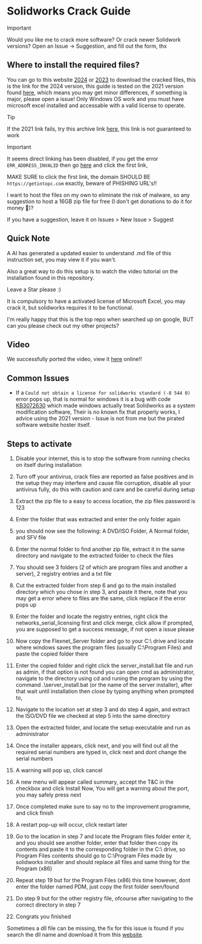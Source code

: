 # Solidworks Crack Guide

> [!IMPORTANT]
> Would you like me to crack more software? Or crack newer Solidwork versions?
> Open an Issue -> Suggestion, and fill out the form, thx

## Where to install the required files?
You can go to this website [2024](https://getintopc.com/softwares/3d-cad/solidworks-2024-free-download/) or [2023](https://getintopc.com/softwares/analysis/solidworks-2023-free-download/) to download the cracked files, this is the link for the 2024 version, this guide is tested on the 2021 version found [here](https://getintopc.com/softwares/3d-cad/solidworks-2021-free-download/), which means you may get minor differences, if something is major, please open a issue!
Only Windows OS work and you must have microsoft excel installed and accessable with a valid license to operate.

> [!TIP]
> If the 2021 link fails, try this archive link [here](https://web.archive.org/web/20210727190509/https://getintopc.com/softwares/3d-cad/solidworks-2021-free-download/), this link is not guaranteed to work

> [!IMPORTANT]
> It seems direct linking has been disabled, if you get the error `ERR_ADDRESS_INVALID` then go [here](https://www.google.com/search?client=opera-gx&q=solidworks+cracked+getintopc&sourceid=opera&ie=UTF-8&oe=UTF-8) and click the first link,
>
> MAKE SURE to click the first link, the domain SHOULD BE `https://getintopc.com` exactly, beware of PHISHING URL's!!
>
> I want to host the files on my own to eliminate the risk of malware, so any suggestion to host a 16GB zip file for free (I don't get donations to do it for money 🥲)?
>
> If you have a suggestion, leave it on Issues > New Issue > Suggest

## Quick Note
A AI has generated a updated easier to understand .md file of this instruction set, you may view it if you wan't.

Also a great way to do this setup is to watch the video tutorial on the installation found in this repository.

Leave a Star please :)

It is compulsory to have a activated license of Microsoft Excel, you may crack it, but solidworks requires it to be functional.

I'm really happy that this is the top repo when searched up on google, BUT can you please check out my other projects?

## Video

We successfully ported the video, view it [here](https://definetlynotai.github.io/Solidworks-Crack/SolidWorks_2021_Tutorial.mp4) online!!

## Common Issues

- If a `Could not obtain a license for solidworks standard (-8 544 0)` error pops up, that is normal for windows it is a bug with code [KB3072630](https://support.microsoft.com/en-gb/topic/ms15-074-vulnerability-in-windows-installer-service-could-allow-elevation-of-privilege-july-14-2015-f8098b21-9ab7-a0a6-bddb-a287351f4665) which made windows actually treat Solidworks as a system modification software, Their is no known fix that properly works, I advice using the 2021 version - Issue is not from me but the pirated software website hoster itself.

## Steps to activate

1) Disable your internet, this is to stop the software from running checks on itself during installation

2) Turn off your antivirus, crack files are reported as false positives and in the setup they may interfere and cause file corruption, disable all your antivirus fully, do this with caution and care and be careful during setup

3) Extract the zip file to a easy to access location, the zip files password is 123

4) Enter the folder that was extracted and enter the only folder again

5) you should now see the following: A DVD/ISO Folder, A Normal folder, and SFV file

6) Enter the normal folder to find another zip file, extract it in the same directory and navigate to the extracted folder to check the files

7) You should see 3 folders (2 of which are program files and another a server), 2 registry entries and a txt file

8) Cut the extracted folder from step 6 and go to the main installed directory which you chose in step 3, and paste it there, note that you may get a error where to files are the same, click replace if the error pops up

9) Enter the folder and locate the registry entries, right click the networks_serial_licensing first and click merge, click allow if prompted, you are supposed to get a success message, if not open a issue please

10) Now copy the Flexnet_Server folder and go to your C:\ drive and locate where windows saves the program files (usually C:\Program Files) and paste the copied folder there

11) Enter the copied folder and right click the server_install.bat file and run as admin, if that option is not found you can open cmd as administrator, navigate to the directory using cd and runing the program by using the command .\server_install.bat (or the name of the server installer), after that wait until installation then close by typing anything when prompted to,

12) Navigate to the location set at step 3 and do step 4 again, and extract the ISO/DVD file we checked at step 5 into the same directory

13) Open the extracted folder, and locate the setup executable and run as administrator

14) Once the installer appears, click next, and you will find out all the required serial numbers are typed in, click next and dont change the serial numbers

15) A warning will pop up, click cancel

16) A new menu will appear called summary, accept the T&C in the checkbox and click Install Now, You will get a warning about the port, you may safely press next

17) Once completed make sure to say no to the improvement programme, and click finish

18) A restart pop-up will occur, click restart later

19) Go to the location in step 7 and locate the Program files folder enter it, and you should see another folder, enter that folder then copy its contents and paste it to the corresponding folder in the C:\ drive, so Program Files contents should go to C:\Program Files made by solidworks installer and should replace all files and same thing for the Program (x86)

20) Repeat step 19 but for the Program Files (x86) this time however, dont enter the folder named PDM, just copy the first folder seen/found

21) Do step 9 but for the other registry file, ofcourse after navigating to the correct directory in step 7

22) Congrats you finished

Sometimes a dll file can be missing, the fix for this issue is found if you search the dll name and download it from this [website](https://www.dll-files.com).


